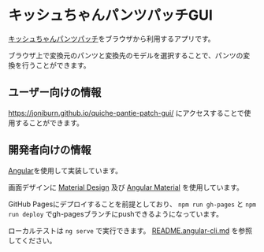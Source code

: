 # キッシュちゃんパンツパッチGUI

[キッシュちゃんパンツパッチ](https://github.com/TenteEEEE/quiche_pantie_patch)をブラウザから利用するアプリです。

ブラウザ上で変換元のパンツと変換先のモデルを選択することで、パンツの変換を行うことができます。

## ユーザー向けの情報

https://joniburn.github.io/quiche-pantie-patch-gui/ にアクセスすることで使用することができます。

## 開発者向けの情報

[Angular](https://angular.io)を使用して実装しています。

画面デザインに [Material Design](https://material.io) 及び [Angular Material](https://material.angular.io) を使用しています。

GitHub Pagesにデプロイすることを前提としており、 `npm run gh-pages` と `npm run deploy` でgh-pagesブランチにpushできるようになっています。

ローカルテストは `ng serve` で実行できます。 [README.angular-cli.md](README.angular-cli.md) を参照してください。
